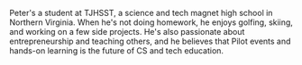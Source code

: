 Peter's a student at TJHSST, a science and tech magnet high school in Northern Virginia. When he's not doing homework, he enjoys golfing, skiing, and working on a few side projects. He's also passionate about entrepreneurship and teaching others, and he believes that Pilot events and hands-on learning is the future of CS and tech education.